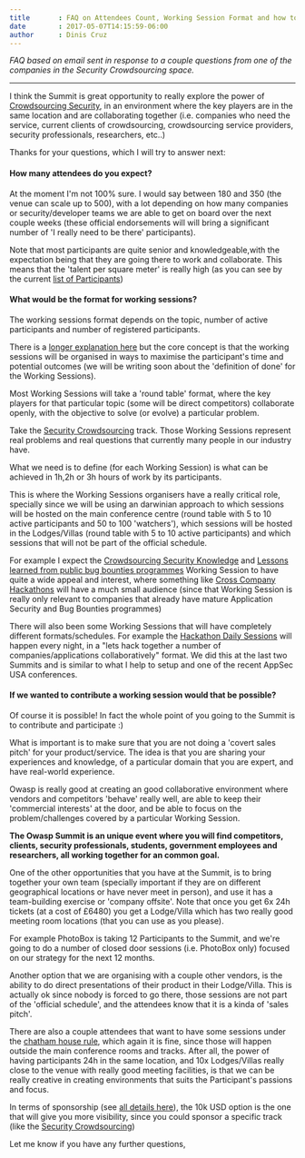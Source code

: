 ```yaml
---
title       : FAQ on Attendees Count, Working Session Format and how to Contribute
date        : 2017-05-07T14:15:59-06:00
author      : Dinis Cruz
---
```


_FAQ based on email sent in response to a couple questions from one of the companies in the Security Crowdsourcing space._

---

I think the Summit is great opportunity to really explore the power of [Crowdsourcing Security](http://owaspsummit.org/Working-Sessions/Security-Crowdsourcing/), in an environment where the key players are in the same location and are collaborating together (i.e. companies who need the service, current clients of crowdsourcing, crowdsourcing service providers, security professionals, researchers, etc..)

Thanks for your questions, which I will try to answer next:

#### How many attendees do you expect?

At the moment I'm not 100% sure. I would say between 180 and 350 (the venue can scale up to 500), with a lot depending on how many companies or security/developer teams we are able to get on board over the next couple weeks (these official endorsements will will bring a significant number of 'I really need to be there' participants).

Note that most participants are quite senior and knowledgeable,with the expectation being that they are going there to work and collaborate. This means that the 'talent per square meter' is really high (as you can see by the current [list of Participants](http://owaspsummit.org/website/participants.html))

####  What would be the format for working sessions?

The working sessions format depends on the topic, number of active participants and number of registered participants.

There is a [longer explanation here](http://owaspsummit.org/website/working-sessions-how.html) but the core concept is that the working sessions will be organised in ways to maximise the participant's time and potential outcomes (we will be writing soon about the 'definition of done' for the Working Sessions).

Most Working Sessions will take a 'round table' format, where the key players for that particular topic (some will be direct competitors) collaborate openly, with the objective to solve (or evolve) a particular problem.

Take the [Security Crowdsourcing](http://owaspsummit.org/Working-Sessions/Security-Crowdsourcing/) track. Those Working Sessions represent real problems and real questions that currently many people in our industry have.

What we need is to define (for each Working Session) is what can be achieved in 1h,2h or 3h hours of work by its participants.

This is where the Working Sessions organisers have a really critical role, specially since we will be using an darwinian approach to which sessions will be hosted on the main conference centre (round table with 5 to 10 active participants and 50 to 100 'watchers'), which sessions will be hosted in the Lodges/Villas (round table with 5 to 10 active participants) and which sessions that will not be part of the official schedule.

For example I expect the [Crowdsourcing Security Knowledge](http://owaspsummit.org/Working-Sessions/Security-Crowdsourcing/Crowdsourcing-Security-Knowledge.html) and [Lessons learned from public bug bounties programmes](http://owaspsummit.org/Working-Sessions/Security-Crowdsourcing/Lessons-learned-from-public-bug-bounties-programmes.html) Working Session to have quite a wide appeal and interest, where something like [Cross Company Hackathons](http://owaspsummit.org/Working-Sessions/Security-Crowdsourcing/Cross-Company-Hackathons.html) will have a much small audience (since that Working Session is really only relevant to companies that already have mature Application Security and Bug Bounties programmes)

There will also been some Working Sessions that will have completely different formats/schedules. For example the [Hackathon Daily Sessions](http://owaspsummit.org/Working-Sessions/Security-Crowdsourcing/Hackathon-Daily-Sessions.html) will happen every night, in a "lets hack together a number of companies/applications collaboratively" format. We did this at the last two Summits and is similar to what I help to setup and one of the recent AppSec USA conferences.

####  If we wanted to contribute a working session would that be possible?

Of course it is possible! In fact the whole point of you going to the Summit is to contribute and participate :)

What is important is to make sure that you are not doing a 'covert sales pitch' for your product/service. The idea is that you are sharing your experiences and knowledge, of a particular domain that you are expert, and have real-world experience.

Owasp is really good at creating an good collaborative environment where vendors and competitors 'behave' really well, are able to keep their 'commercial interests' at the door, and be able to focus on the problem/challenges covered by a particular Working Session.

**The Owasp Summit is an unique event where you will find competitors, clients, security professionals, students, government employees and researchers, all working together for an common goal.**

One of the other opportunities that you have at the Summit, is to bring together your own team (specially important if they are on different geographical locations or have never meet in person), and use it has a team-building exercise or 'company offsite'. Note that once you get 6x 24h tickets (at a cost of £6480) you get a Lodge/Villa which has two really good meeting room locations (that you can use as you please).

For example PhotoBox is taking 12 Participants to the Summit, and we're going to do a number of closed door
 sessions (i.e. PhotoBox only) focused on our strategy for the next 12 months.

Another option that we are organising with a couple other vendors, is the ability to do direct presentations
of their product in their Lodge/Villa. This is actually ok since nobody is forced to go there, those sessions
are not part of the 'official schedule', and the attendees know that it is a kinda of 'sales pitch'.

There are also a couple attendees that want to have some sessions under the [chatham house rule](https://www.chathamhouse.org/about/chatham-house-rule), which again it is fine,
 since those will happen outside the main conference rooms and tracks. After all, the power of having participants
 24h in the same location, and 10x Lodges/Villas really close to the venue with really good meeting facilities, is
 that we can be really creative in creating environments that suits the Participant's passions and focus.

In terms of sponsorship (see [all details here](http://owaspsummit.org/website/sponsors.html)),
the 10k USD option is the one that will give you more visibility, since you could sponsor a
specific track (like the [Security Crowdsourcing](http://owaspsummit.org/Working-Sessions/Security-Crowdsourcing/))

Let me know if you have any further questions,
